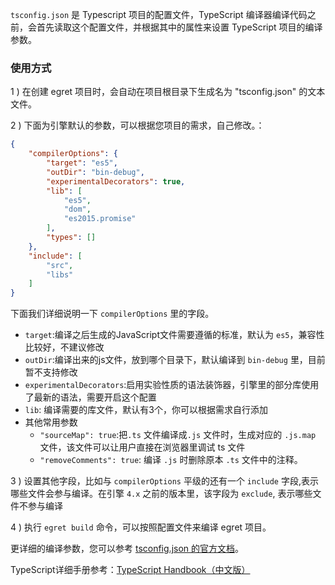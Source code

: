 
`tsconfig.json` 是 Typescript 项目的配置文件，TypeScript 编译器编译代码之前，会首先读取这个配置文件，并根据其中的属性来设置 TypeScript 项目的编译参数。



### 使用方式

1 ) 在创建 egret 项目时，会自动在项目根目录下生成名为 "tsconfig.json" 的文本文件。

2 ) 下面为引擎默认的参数，可以根据您项目的需求，自己修改。：

``` json
{
    "compilerOptions": {
        "target": "es5",
        "outDir": "bin-debug",
        "experimentalDecorators": true,
        "lib": [
            "es5",
            "dom",
            "es2015.promise"
        ],
        "types": []
    },
    "include": [
        "src",
        "libs"
    ]
}
```

下面我们详细说明一下 `compilerOptions` 里的字段。

* `target`:编译之后生成的JavaScript文件需要遵循的标准，默认为 `es5`，兼容性比较好，不建议修改
* `outDir`:编译出来的js文件，放到哪个目录下，默认编译到 `bin-debug` 里，目前暂不支持修改
* `experimentalDecorators`:启用实验性质的语法装饰器，引擎里的部分库使用了最新的语法，需要开启这个配置
* `lib`: 编译需要的库文件，默认有3个，你可以根据需求自行添加
* 其他常用参数
	* `"sourceMap": true`:把`.ts` 文件编译成`.js` 文件时，生成对应的 `.js.map` 文件，该文件可以让用户直接在浏览器里调试 ts 文件
	* `"removeComments": true`:  编译 `.js` 时删除原本 `.ts` 文件中的注释。
	


3 ) 设置其他字段，比如与 `compilerOptions` 平级的还有一个 `include` 字段,表示哪些文件会参与编译。在引擎 `4.x` 之前的版本里，该字段为 `exclude`, 表示哪些文件不参与编译


4 ) 执行 `egret build` 命令，可以按照配置文件来编译 egret 项目。

更详细的编译参数，您可以参考 [tsconfig.json 的官方文档](http://json.schemastore.org/tsconfig)。

TypeScript详细手册参考：[TypeScript Handbook（中文版）](https://www.gitbook.com/book/zhongsp/typescript-handbook/details)
